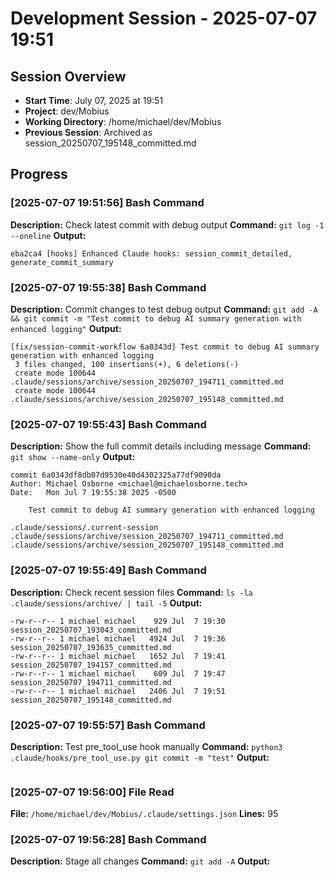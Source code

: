 # Development Session - 2025-07-07 19:51

## Session Overview
- **Start Time**: July 07, 2025 at 19:51
- **Project**: dev/Mobius  
- **Working Directory**: /home/michael/dev/Mobius
- **Previous Session**: Archived as session_20250707_195148_committed.md

## Progress

### [2025-07-07 19:51:56] Bash Command

**Description:** Check latest commit with debug output
**Command:** `git log -1 --oneline`
**Output:**
```
eba2ca4 [hooks] Enhanced Claude hooks: session_commit_detailed, generate_commit_summary
```

### [2025-07-07 19:55:38] Bash Command

**Description:** Commit changes to test debug output
**Command:** `git add -A && git commit -m "Test commit to debug AI summary generation with enhanced logging"`
**Output:**
```
[fix/session-commit-workflow 6a0343d] Test commit to debug AI summary generation with enhanced logging
 3 files changed, 100 insertions(+), 6 deletions(-)
 create mode 100644 .claude/sessions/archive/session_20250707_194711_committed.md
 create mode 100644 .claude/sessions/archive/session_20250707_195148_committed.md
```

### [2025-07-07 19:55:43] Bash Command

**Description:** Show the full commit details including message
**Command:** `git show --name-only`
**Output:**
```
commit 6a0343df8db07d9530e40d4302325a77df9090da
Author: Michael Osborne <michael@michaelosborne.tech>
Date:   Mon Jul 7 19:55:38 2025 -0500

    Test commit to debug AI summary generation with enhanced logging

.claude/sessions/.current-session
.claude/sessions/archive/session_20250707_194711_committed.md
.claude/sessions/archive/session_20250707_195148_committed.md
```

### [2025-07-07 19:55:49] Bash Command

**Description:** Check recent session files
**Command:** `ls -la .claude/sessions/archive/ | tail -5`
**Output:**
```
-rw-r--r-- 1 michael michael    929 Jul  7 19:30 session_20250707_193043_committed.md
-rw-r--r-- 1 michael michael   4924 Jul  7 19:36 session_20250707_193635_committed.md
-rw-r--r-- 1 michael michael   1652 Jul  7 19:41 session_20250707_194157_committed.md
-rw-r--r-- 1 michael michael    609 Jul  7 19:47 session_20250707_194711_committed.md
-rw-r--r-- 1 michael michael   2406 Jul  7 19:51 session_20250707_195148_committed.md
```

### [2025-07-07 19:55:57] Bash Command

**Description:** Test pre_tool_use hook manually
**Command:** `python3 .claude/hooks/pre_tool_use.py git commit -m "test"`
**Output:**
```

```

### [2025-07-07 19:56:00] File Read

**File:** `/home/michael/dev/Mobius/.claude/settings.json`
**Lines:** 95

### [2025-07-07 19:56:28] Bash Command

**Description:** Stage all changes
**Command:** `git add -A`
**Output:**
```

```
